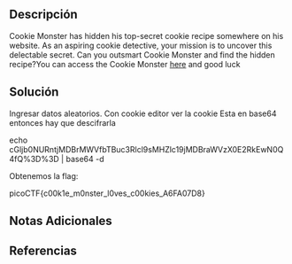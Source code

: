 ## Descripción
Cookie Monster has hidden his top-secret cookie recipe somewhere on his website. As an aspiring cookie detective, your mission is to uncover this delectable secret. Can you outsmart Cookie Monster and find the hidden recipe?You can access the Cookie Monster [here](http://verbal-sleep.picoctf.net:60812/) and good luck
## Solución
Ingresar datos aleatorios.
Con cookie editor ver la cookie
Esta en base64 entonces hay que descifrarla

echo cGljb0NURntjMDBrMWVfbTBuc3Rlcl9sMHZlc19jMDBraWVzX0E2RkEwN0Q4fQ%3D%3D | base64 -d

Obtenemos la flag:

picoCTF{c00k1e_m0nster_l0ves_c00kies_A6FA07D8}
## Notas Adicionales 
## Referencias
